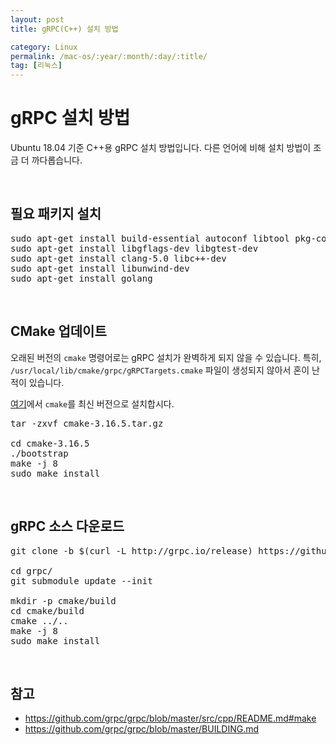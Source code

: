 ```yaml
---
layout: post
title: gRPC(C++) 설치 방법 

category: Linux
permalink: /mac-os/:year/:month/:day/:title/
tag: [리눅스]
---
```

# gRPC 설치 방법

Ubuntu 18.04 기준 C++용 gRPC 설치 방법입니다. 다른 언어에 비해 설치 방법이 조금 더 까다롭습니다.

<br>

## 필요 패키지 설치

<pre class="prettyprtint">
sudo apt-get install build-essential autoconf libtool pkg-config
sudo apt-get install libgflags-dev libgtest-dev
sudo apt-get install clang-5.0 libc++-dev
sudo apt-get install libunwind-dev
sudo apt-get install golang
</pre>

<br>

## CMake 업데이트

오래된 버전의 `cmake` 명령어로는 gRPC 설치가 완벽하게 되지 않을 수 있습니다. 특히, `/usr/local/lib/cmake/grpc/gRPCTargets.cmake` 파일이 생성되지 않아서 혼이 난 적이 있습니다.

[여기](https://cmake.org/download/)에서 `cmake`를 최신 버전으로 설치합시다.

<pre class="prettyprtint">
tar -zxvf cmake-3.16.5.tar.gz

cd cmake-3.16.5
./bootstrap
make -j 8
sudo make install
</pre>

<br>

## gRPC 소스 다운로드

<pre class="prettyprtint">
git clone -b $(curl -L http://grpc.io/release) https://github.com/grpc/grpc

cd grpc/
git submodule update --init

mkdir -p cmake/build
cd cmake/build
cmake ../..
make -j 8
sudo make install
</pre>

<br>

## 참고

* https://github.com/grpc/grpc/blob/master/src/cpp/README.md#make
* https://github.com/grpc/grpc/blob/master/BUILDING.md

